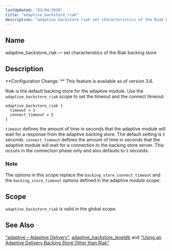 ```yaml
---
lastUpdated: "03/04/2020"
title: "adaptive_backstore_riak"
description: "adaptive backstore riak set characteristics of the Riak backing store Configuration Change This feature is available as of version 3 6 Riak is the default backing store for the adaptive module Use the adaptive backstore riak scope to set the timeout and the connect timeout timeout defines the amount of..."
---
```


<a name="conf.ref.adaptive_backstore_riak"></a> 
## Name

adaptive_backstore_riak — set characteristics of the Riak backing store

<a name="idp7352192"></a> 
## Description

**Configuration Change. ** This feature is available as of version 3.6.

Riak is the default backing store for the adaptive module. Use the `adaptive_backstore_riak` scope to set the timeout and the connect timeout:

```
adaptive_backstore_riak {
  timeout = 5
  connect_timeout = 5
}
```

`timeout` defines the amount of time in seconds that the adaptive module will wait for a response from the adaptive backing store. The default setting is `5` seconds. `connect_timeout` defines the amount of time in seconds that the adaptive module will wait for a connection to the backing store server. This occurs in the connection phase only and also defaults to `5` seconds.

### Note

The options in this scope replace the `backing_store_connect_timeout` and the `backing_store_timeout` options defined in the adaptive module scope.

<a name="idp7360448"></a> 
## Scope

`adaptive_backstore_riak` is valid in the global scope.

<a name="idp7362496"></a> 
## See Also

[“adaptive – Adaptive Delivery”](/momentum/3/3-reference/3-reference-modules-adaptive), [adaptive_backstore_leveldb](/momentum/3/3-reference/3-reference-conf-ref-adaptive-backstore-leveldb) and [“Using an Adaptive Delivery Backing Store Other than Riak”](/momentum/3/3-reference/operations-riak#operations.riak.alternate)
